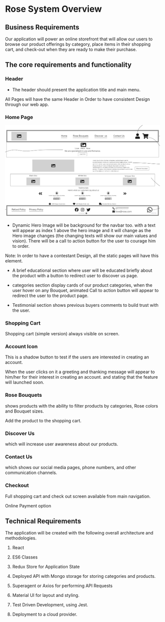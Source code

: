 # Rose System Overview

## Business Requirements
Our application will power an online storefront that will allow our users to browse our product offerings by category, place items in their shopping cart, and check-out when they are ready to make their purchase.



## The core requirements and functionality


### Header

- The header should present the application title and main menu.

All Pages will have the same Header in Order to have consistent Design through our web app.


### Home Page

![](../images/wireframes/Home.jpg)

- Dynamic Hero Image will be background for the navbar too. with a text will appear as index 1 above the hero image and it will change as the Hero image changes (the changing texts will show our main values and vision).
There will be a call to action button for the user to courage him to order.

Note: In order to have a contestant
Design, all the static pages will have this element.


- A brief educational section where user will be educated briefly about the product with a button to redirect user to discover us page.

- categories section display cards of our product categories, when the user hover on any Bouquet, animated Call to action button will appear to redirect the user to the product page.

- Testimonial section shows previous buyers comments to build trust with the user.
 

### Shopping Cart

Shopping cart (simple version) always visible on screen.

### Account Icon

This is a shadow button to test if the users are interested in creating an account.

When the user clicks on it a  greeting and thanking message will appear to him/her for their interest in creating an account. and stating that the feature will launched soon.


### Rose Bouquets 

shows products with the ability to filter products by categories, Rose colors and Bouquet sizes.
 
Add the product to the shopping cart.


### Discover Us 

which will increase user awareness about our products.
 
### Contact Us

which shows our social media pages, phone numbers, and other communication channels.


### Checkout

Full shopping cart and check out screen available from main navigation.

Online Payment option





## Technical Requirements

The application will be created with the following overall architecture and methodologies.

1) React

2) ES6 Classes

3) Redux Store for Application State

4) Deployed API with Mongo storage for storing categories and products.

5) Superagent or Axios for performing API Requests

6) Material UI for layout and styling.

7) Test Driven Development, using Jest.

8) Deployment to a cloud provider.